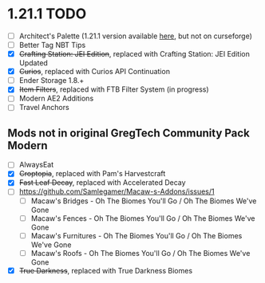 # 1.21.1 TODO

- [ ] Architect's Palette (1.21.1 version available [here](https://github.com/theendercore/Architects-Palette), but not on curseforge)
- [ ] Better Tag NBT Tips
- [x] ~~Crafting Station: JEI Edition~~, replaced with Crafting Station: JEI Edition Updated
- [x] ~~Curios~~, replaced with Curios API Continuation
- [ ] Ender Storage 1.8.+
- [x] ~~Item Filters~~, replaced with FTB Filter System (in progress)
- [ ] Modern AE2 Additions
- [ ] Travel Anchors

## Mods not in original GregTech Community Pack Modern

- [ ] AlwaysEat
- [x] ~~Croptopia~~, replaced with Pam's Harvestcraft
- [x] ~~Fast Leaf Decay~~, replaced with Accelerated Decay
- [ ] https://github.com/Samlegamer/Macaw-s-Addons/issues/1
    - [ ] Macaw's Bridges - Oh The Biomes You'll Go / Oh The Biomes We've Gone
    - [ ] Macaw's Fences - Oh The Biomes You'll Go / Oh The Biomes We've Gone
    - [ ] Macaw's Furnitures - Oh The Biomes You'll Go / Oh The Biomes We've Gone
    - [ ] Macaw's Roofs - Oh The Biomes You'll Go / Oh The Biomes We've Gone
- [x] ~~True Darkness~~, replaced with True Darkness Biomes
